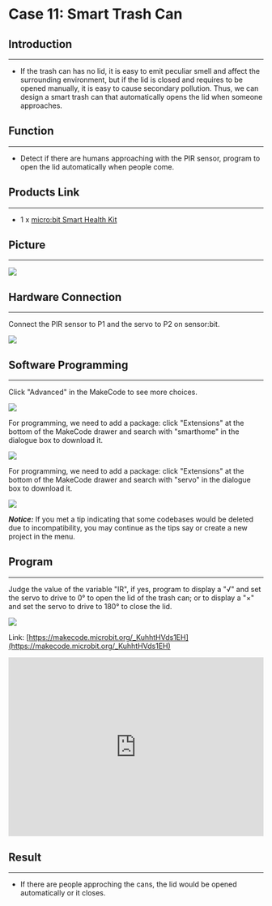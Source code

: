# Case 11: Smart Trash Can


##  Introduction
---

- If the trash can has no lid, it is easy to emit peculiar smell and affect the surrounding environment, but if the lid is closed and requires to be opened manually, it is easy to cause secondary pollution. Thus, we can design a smart trash can that automatically opens the lid when someone approaches.

## Function
---

- Detect if there are humans approaching with the PIR sensor, program to open the lid automatically when people come. 

## Products Link
---
- 1 x [micro:bit Smart Health Kit](https://www.elecfreaks.com/micro-bit-smart-health-kit-without-micro-bit-board.html)

## Picture
---
![](./images/microbit-Smart-Health-Kit-case-01-02.png)

## Hardware Connection
---

Connect the PIR sensor to P1 and the servo to P2 on sensor:bit. 

![](./images/microbit-Smart-Health-Kit-case-01-03.png)

## Software Programming 
---
Click "Advanced" in the MakeCode to see more choices.

![](./images/microbit-Smart-Health-Kit-case-01-04.png)

For programming, we need to add a package: click "Extensions" at the bottom of the MakeCode drawer and search with "smarthome" in the dialogue box to download it. 

![](./images/microbit-Smart-Health-Kit-case-01-05.png)

For programming, we need to add a package: click "Extensions" at the bottom of the MakeCode drawer and search with "servo" in the dialogue box to download it. 

![](./images/microbit-Smart-Health-Kit-case-01-06.png)

***Notice:*** If you met a tip indicating that some codebases would be deleted due to incompatibility, you may continue as the tips say or create a new project in the menu. 

## Program 

---
Judge the value of the variable "IR", if yes, program to display a "√" and set the servo to drive to 0° to open the lid of the trash can; or to display a "×" and set the servo to drive to 180° to close the lid. 

![](./images/microbit-Smart-Health-Kit-case-01-07.png)



Link: [https://makecode.microbit.org/_KuhhtHVds1EH](https://makecode.microbit.org/_KuhhtHVds1EH)

<div style="position:relative;height:0;padding-bottom:70%;overflow:hidden;">
<iframe style="position:absolute;top:0;left:0;width:100%;height:100%;" src="https://makecode.microbit.org/#pub:https://makecode.microbit.org/_KuhhtHVds1EH" frameborder="0" sandbox="allow-popups allow-forms allow-scripts allow-same-origin">
</iframe>
</div>  


## Result
---
- If there are people approching the cans, the lid would be opened automatically or it closes. 



